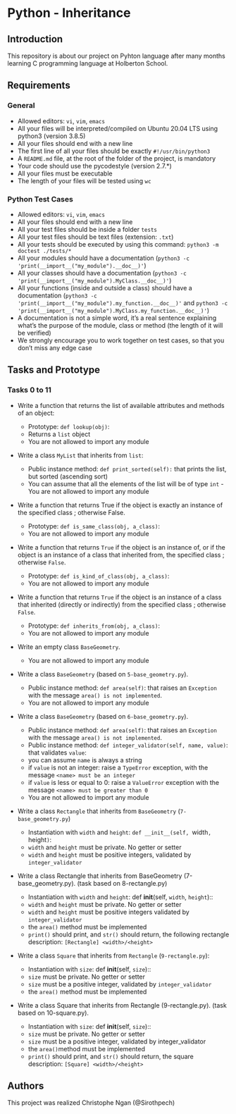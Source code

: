 # Python - Inheritance

## Introduction
This repository is about our project on Pyhton language after many months learning C programming language at Holberton School.

## Requirements
### General
* Allowed editors: `vi`, `vim`, `emacs`
* All your files will be interpreted/compiled on Ubuntu 20.04 LTS using python3 (version 3.8.5)
* All your files should end with a new line
* The first line of all your files should be exactly `#!/usr/bin/python3`
* A `README.md` file, at the root of the folder of the project, is mandatory
* Your code should use the pycodestyle (version 2.7.*)
* All your files must be executable
* The length of your files will be tested using `wc`

### Python Test Cases
* Allowed editors: `vi`, `vim`, `emacs`
* All your files should end with a new line
* All your test files should be inside a folder `tests`
* All your test files should be text files (extension: `.txt`)
* All your tests should be executed by using this command: `python3 -m doctest ./tests/*`
* All your modules should have a documentation (`python3 -c 'print(__import__("my_module").__doc__)'`)
* All your classes should have a documentation (`python3 -c 'print(__import__("my_module").MyClass.__doc__)'`)
* All your functions (inside and outside a class) should have a documentation (`python3 -c 'print(__import__("my_module").my_function.__doc__)'` and `python3 -c 'print(__import__("my_module").MyClass.my_function.__doc__)'`)
* A documentation is not a simple word, it’s a real sentence explaining what’s the purpose of the module, class or method (the length of it will be verified)
* We strongly encourage you to work together on test cases, so that you don’t miss any edge case

## Tasks and Prototype
### Tasks 0 to 11

* Write a function that returns the list of available attributes and methods of an object:

    - Prototype: `def lookup(obj)`:
    - Returns a `list` object
    - You are not allowed to import any module

* Write a class `MyList` that inherits from `list`:

    - Public instance method: `def print_sorted(self):` that prints the list, but sorted (ascending sort)
    - You can assume that all the elements of the list will be of type `int`
     -You are not allowed to import any module

* Write a function that returns True if the object is exactly an instance of the specified class ; otherwise False.

    - Prototype: `def is_same_class(obj, a_class)`:
    - You are not allowed to import any module

* Write a function that returns `True` if the object is an instance of, or if the object is an instance of a class that inherited from, the specified class ; otherwise `False`.

    - Prototype: `def is_kind_of_class(obj, a_class)`:
    - You are not allowed to import any module

* Write a function that returns `True` if the object is an instance of a class that inherited (directly or indirectly) from the specified class ; otherwise `False`.

    - Prototype: `def inherits_from(obj, a_class)`:
    - You are not allowed to import any module

* Write an empty class `BaseGeometry`.

    - You are not allowed to import any module

* Write a class `BaseGeometry` (based on `5-base_geometry.py`).

    - Public instance method: `def area(self)`: that raises an `Exception` with the message `area() is not implemented`.
    - You are not allowed to import any module

* Write a class `BaseGeometry` (based on `6-base_geometry.py`).

    - Public instance method: `def area(self)`: that raises an `Exception` with the message `area() is not implemented`.
    - Public instance method: `def integer_validator(self, name, value)`: that validates `value`:
    - you can assume `name` is always a string
    - if `value` is not an integer: raise a `TypeError` exception, with the message `<name> must be an integer`
    - if `value` is less or equal to 0: raise a `ValueError` exception with the message `<name> must be greater than 0`
    - You are not allowed to import any module

* Write a class `Rectangle` that inherits from `BaseGeometry` (`7-base_geometry.py`)

    - Instantiation with ``width`` and ``height``: `def __init__(self, `width`, `height`)`:
    - ``width`` and ``height`` must be private. No getter or setter
    - ``width`` and ``height`` must be positive integers, validated by `integer_validator`

* Write a class Rectangle that inherits from BaseGeometry (7-base_geometry.py). (task based on 8-rectangle.py)

    - Instantiation with `width` and `height`: def __init__(self, `width`, `height`)::
    - `width` and `height` must be private. No getter or setter
    - `width` and `height` must be positive integers validated by `integer_validator`
    - the `area()` method must be implemented
    - `print()` should print, and `str()` should return, the following rectangle description: `[Rectangle] <width>/<height>`

* Write a class `Square` that inherits from `Rectangle` (`9-rectangle.py`):

    - Instantiation with `size`: def __init__(self, `size`)::
    - `size` must be private. No getter or setter
    - `size` must be a positive integer, validated by `integer_validator`
    - the `area()` method must be implemented

* Write a class Square that inherits from Rectangle (9-rectangle.py). (task based on 10-square.py).

    - Instantiation with `size`: def __init__(self, `size`)::
    - `size` must be private. No getter or setter
    - `size` must be a positive integer, validated by integer_validator
    - the `area()`method must be implemented
    - `print()` should print, and `str()` should return, the square description: `[Square] <width>/<height>`

## Authors
This project was realized Christophe Ngan (@Sirothpech)
